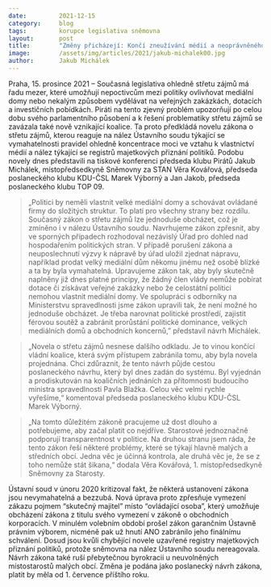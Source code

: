 ```yaml
---
date:         2021-12-15
category:     blog
tags:         korupce legislativa sněmovna
layout:       post
title:        "Změny přicházejí: Končí zneužívání médií a neoprávněného čerpání dotací v politice"
image:        /assets/img/articles/2021/jakub-michalek00.jpg
author:       Jakub Michálek
---
```


 

Praha, 15. prosince 2021 – Současná legislativa ohledně střetu zájmů má řadu mezer, které umožňují nepoctivcům mezi politiky ovlivňovat mediální domy nebo nekalým způsobem vydělávat na veřejných zakázkách, dotacích a investičních pobídkách. Piráti na tento zjevný problém upozorňují po celou dobu svého parlamentního působení a k řešení problematiky střetu zájmů se zavázala také nově vznikající koalice. Ta proto předkládá novelu zákona o střetu zájmů, kterou reaguje na nález Ústavního soudu týkající se vymahatelnosti pravidel ohledně koncentrace moci ve vztahu k vlastnictví médií a nález týkající se registrů majetkových přiznání politiků. Podobu novely dnes představili na tiskové konferenci předseda klubu Pirátů Jakub Michálek, místopředsedkyně Sněmovny za STAN Věra Kovářová, předseda poslaneckého klubu KDU-ČSL Marek Výborný a Jan Jakob, předseda poslaneckého klubu TOP 09.

> „Politici by neměli vlastnit velké mediální domy a schovávat ovládané firmy do složitých struktur. To platí pro všechny strany bez rozdílu. Současný zákon o střetu zájmů lze jednoduše obcházet, což je zmíněno i v nálezu Ústavního soudu. Navrhujeme zákon zpřesnit, aby ve sporných případech rozhodoval nezávislý Úřad pro dohled nad hospodařením politických stran. V případě porušení zákona a neuposlechnutí výzvy k nápravě by úřad uložil zjednat nápravu, například prodat velký mediální dům někomu jinému než osobě blízké a ta by byla vymahatelná. Upravujeme zákon tak, aby byly skutečně naplněny již dnes platné principy, že žádný člen vlády nemůže pobírat dotace či získávat veřejné zakázky nebo že celostátní politici nemohou vlastnit mediální domy. Ve spolupráci s odborníky na Ministerstvu spravedlnosti jsme zákon upravili tak, že není možné ho jednoduše obcházet. Je třeba narovnat politické prostředí, zajistit férovou soutěž a zabránit prorůstání politické dominance, velkých mediálních domů a obchodních koncernů,” představil návrh Michálek.

> „Novela o střetu zájmů nesnese dalšího odkladu. Je to vinou končící vládní koalice, která svým přístupem zabránila tomu, aby byla novela projednána. Chci zdůraznit, že tento návrh půjde cestou poslaneckého návrhu, který byl dnes zadán do systému. Byl vyjednán a prodiskutován na koaličních jednáních za přítomnosti budoucího ministra spravedlnosti Pavla Blažka. Celou věc velmi rychle vyřešíme,“ komentoval předseda poslaneckého klubu KDU-ČSL Marek Výborný.

> „Na tomto důležitém zákoně pracujeme už dost dlouho a potřebujeme, aby začal platit co nejdříve. Starostové jednoznačně podporují transparentnost v politice. Na druhou stranu jsem ráda, že tento zákon řeší některé problémy, které se týkají hlavně malých a středních obcí. Jedna věc je účinná kontrola, ale druhá věc je, že se z toho nemůže stát šikana,“ dodala Věra Kovářová, 1. místopředsedkyně Sněmovny za Starosty.

Ústavní soud v únoru 2020 kritizoval fakt, že některá ustanovení zákona jsou nevymahatelná a bezzubá. Nová úprava proto zpřesňuje vymezení zákazu pojmem “skutečný majitel” místo “ovládající osoba”, který umožňuje obcházení zákona z titulu svého vymezení v zákoně o obchodních korporacích. V minulém volebním období prošel zákon garančním Ústavně právním výborem, nicméně pak už hnutí ANO zabránilo jeho finálnímu schválení. Dosud jsou kvůli chybějící novele uzavřené registry majetkových přiznání politiků, protože sněmovna na nález Ústavního soudu nereagovala. Návrh zákona také ruší přebytečnou byrokracii u neuvolněných místostarostů malých obcí. Změna je podána jako poslanecký návrh zákona, platit by měla od 1. července příštího roku. 
